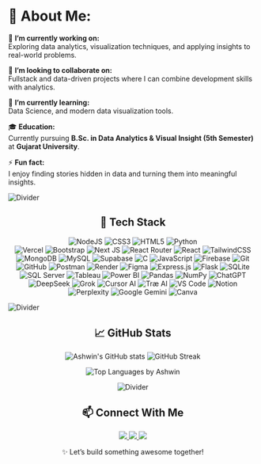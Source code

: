 # 💫 About Me:
🔭 **I’m currently working on:**  
Exploring data analytics, visualization techniques, and applying insights to real-world problems.  

👯 **I’m looking to collaborate on:**  
Fullstack and data-driven projects where I can combine development skills with analytics.  

🌱 **I’m currently learning:**  
Data Science, and modern data visualization tools.  

🎓 **Education:**  
Currently pursuing **B.Sc. in Data Analytics & Visual Insight (5th Semester)** at **Gujarat University**.  

⚡ **Fun fact:**  
I enjoy finding stories hidden in data and turning them into meaningful insights.  

![Divider](https://user-images.githubusercontent.com/73097560/115834477-dbab4500-a447-11eb-908a-139a6edaec5c.gif)

<div align="center">

## 🚀 Tech Stack  

![NodeJS](https://img.shields.io/badge/node.js-6DA55F?style=for-the-badge&logo=node.js&logoColor=white) ![CSS3](https://img.shields.io/badge/css3-%231572B6.svg?style=for-the-badge&logo=css3&logoColor=white) ![HTML5](https://img.shields.io/badge/html5-%23E34F26.svg?style=for-the-badge&logo=html5&logoColor=white) ![Python](https://img.shields.io/badge/python-3670A0?style=for-the-badge&logo=python&logoColor=ffdd54)  
![Vercel](https://img.shields.io/badge/vercel-%23000000.svg?style=for-the-badge&logo=vercel&logoColor=white)  ![Bootstrap](https://img.shields.io/badge/bootstrap-%23563D7C.svg?style=for-the-badge&logo=bootstrap&logoColor=white)  ![Next JS](https://img.shields.io/badge/Next-black?style=for-the-badge&logo=next.js&logoColor=white)  ![React Router](https://img.shields.io/badge/React_Router-CA4245?style=for-the-badge&logo=react-router&logoColor=white)  ![React](https://img.shields.io/badge/react-%2320232a.svg?style=for-the-badge&logo=react&logoColor=%2361DAFB)  ![TailwindCSS](https://img.shields.io/badge/tailwindcss-%2338B2AC.svg?style=for-the-badge&logo=tailwind-css&logoColor=white)  ![MongoDB](https://img.shields.io/badge/MongoDB-%234ea94b.svg?style=for-the-badge&logo=mongodb&logoColor=white)  ![MySQL](https://img.shields.io/badge/mysql-%2300f.svg?style=for-the-badge&logo=mysql&logoColor=white)  ![Supabase](https://img.shields.io/badge/Supabase-3ECF8E?style=for-the-badge&logo=supabase&logoColor=white)  ![C](https://img.shields.io/badge/C-00599C?style=for-the-badge&logo=c&logoColor=white)  ![JavaScript](https://img.shields.io/badge/JavaScript-F7DF1E?style=for-the-badge&logo=javascript&logoColor=black)  ![Firebase](https://img.shields.io/badge/Firebase-FFCA28?style=for-the-badge&logo=firebase&logoColor=black)  ![Git](https://img.shields.io/badge/Git-F05032?style=for-the-badge&logo=git&logoColor=white)  ![GitHub](https://img.shields.io/badge/GitHub-181717?style=for-the-badge&logo=github&logoColor=white)  ![Postman](https://img.shields.io/badge/Postman-FF6C37?style=for-the-badge&logo=postman&logoColor=white)  ![Render](https://img.shields.io/badge/Render-46A2F1?style=for-the-badge&logo=render&logoColor=white)  ![Figma](https://img.shields.io/badge/Figma-F24E1E?style=for-the-badge&logo=figma&logoColor=white)  ![Express.js](https://img.shields.io/badge/Express.js-000000?style=for-the-badge&logo=express&logoColor=white)  ![Flask](https://img.shields.io/badge/Flask-000000?style=for-the-badge&logo=flask&logoColor=white)  ![SQLite](https://img.shields.io/badge/SQLite-07405E?style=for-the-badge&logo=sqlite&logoColor=white)  ![SQL Server](https://img.shields.io/badge/SQL%20Server-CC2927?style=for-the-badge&logo=microsoftsqlserver&logoColor=white) ![Tableau](https://img.shields.io/badge/Tableau-E97627?style=for-the-badge&logo=tableau&logoColor=white) ![Power BI](https://img.shields.io/badge/Power%20BI-F2C811?style=for-the-badge&logo=powerbi&logoColor=black) ![Pandas](https://img.shields.io/badge/Pandas-150458?style=for-the-badge&logo=pandas&logoColor=white)  ![NumPy](https://img.shields.io/badge/NumPy-013243?style=for-the-badge&logo=numpy&logoColor=white)  ![ChatGPT](https://img.shields.io/badge/ChatGPT-74aa9c?style=for-the-badge&logo=openai&logoColor=white)  ![DeepSeek](https://img.shields.io/badge/DeepSeek-blue?style=for-the-badge&logoColor=white)  ![Grok](https://img.shields.io/badge/Grok-black?style=for-the-badge&logo=x&logoColor=white)  ![Cursor AI](https://img.shields.io/badge/Cursor-AI-blueviolet?style=for-the-badge&logo=cursor&logoColor=white)  ![Træ AI](https://img.shields.io/badge/Tr%C3%A6%20AI-black?style=for-the-badge&logo=tree&logoColor=green)   ![VS Code](https://img.shields.io/badge/VS_Code-0078D4?style=for-the-badge&logo=visual-studio-code&logoColor=white)  ![Notion](https://img.shields.io/badge/Notion-%23000000.svg?style=for-the-badge&logo=notion&logoColor=white) ![Perplexity](https://img.shields.io/badge/Perplexity-000000?style=for-the-badge&logo=openai&logoColor=white) ![Google Gemini](https://img.shields.io/badge/Google%20Gemini-4285F4?style=for-the-badge&logo=google&logoColor=white) ![Canva](https://img.shields.io/badge/Canva-00C4CC?style=for-the-badge&logo=canva&logoColor=white)

</div>

![Divider](https://user-images.githubusercontent.com/73097560/115834477-dbab4500-a447-11eb-908a-139a6edaec5c.gif)

<div align="center">

## 📈 GitHub Stats

<p align="center">
  <img src="https://github-readme-stats.vercel.app/api?username=Ashwin-1718&show_icons=true&theme=radical&include_all_commits=true" alt="Ashwin's GitHub stats" />
  <img src="https://github-readme-streak-stats.herokuapp.com/?user=Ashwin-1718&theme=radical" alt="GitHub Streak" />
</p>

<p align="center">
  <img src="https://github-readme-stats.vercel.app/api/top-langs/?username=Ashwin-1718&layout=compact&theme=radical" alt="Top Languages by Ashwin" />
</p>


![Divider](https://user-images.githubusercontent.com/73097560/115834477-dbab4500-a447-11eb-908a-139a6edaec5c.gif)


## 📫 Connect With Me

<p align="center">
<a href="https://twitter.com/ashwin_yadav28" target="_blank">
<img src="https://img.shields.io/badge/Twitter-1DA1F2?style=for-the-badge&logo=twitter&logoColor=white" />
</a>
<a href="https://instagram.com/ashwin.yadav28" target="_blank">
<img src="https://img.shields.io/badge/Instagram-E4405F?style=for-the-badge&logo=instagram&logoColor=white" />
</a>
<a href="mailto:aayadav371@gmail.com" target="_blank">
<img src="https://img.shields.io/badge/Gmail-D14836?style=for-the-badge&logo=gmail&logoColor=white" />
</a>
</p>

<p align="center">✨ Let’s build something awesome together!</p>
